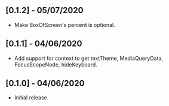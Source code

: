 ## [0.1.2] - 05/07/2020

* Make BoxOfScreen's percent is optional.

## [0.1.1] - 04/06/2020

* Add support for context to get textTheme, MediaQueryData, FocusScopeNode, hideKeyboard.

## [0.1.0] - 04/06/2020

* Initial release.
